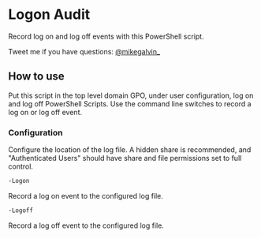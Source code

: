 # Logon Audit

Record log on and log off events with this PowerShell script.

Tweet me if you have questions: [@mikegalvin_](https://twitter.com/mikegalvin_)

## How to use

Put this script in the top level domain GPO, under user configuration, log on and log off PowerShell Scripts.
Use the command line switches to record a log on or log off event.

### Configuration

Configure the location of the log file. A hidden share is recommended, and "Authenticated Users" should
have share and file permissions set to full control.

``` txt
-Logon
```

Record a log on event to the configured log file.

``` txt
-Logoff
```

Record a log off event to the configured log file.

